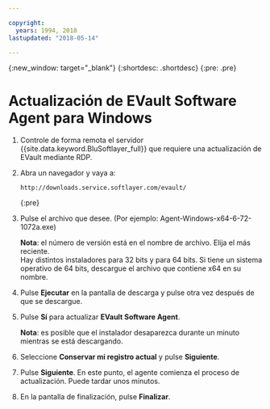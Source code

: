 ```yaml
---

copyright:
  years: 1994, 2018
lastupdated: "2018-05-14"

---
```

{:new_window: target="_blank"}
{:shortdesc: .shortdesc}
{:pre: .pre}

# Actualización de EVault Software Agent para Windows 

1. Controle de forma remota el servidor {{site.data.keyword.BluSoftlayer_full}} que requiere una actualización de EVault mediante RDP.

2. Abra un navegador y vaya a:
   ```
   http://downloads.service.softlayer.com/evault/
   ```
   {:pre}
  
3. Pulse el archivo que desee. (Por ejemplo: Agent-Windows-x64-6-72-1072a.exe)

   **Nota**: el número de versión está en el nombre de archivo. Elija el más reciente. <br/>
   Hay distintos instaladores para 32 bits y para 64 bits. Si tiene un sistema operativo de 64 bits, descargue el archivo que contiene x64 en su nombre.

4. Pulse **Ejecutar** en la pantalla de descarga y pulse otra vez después de que se descargue.

5. Pulse **Sí** para actualizar **EVault Software Agent**.

   **Nota**: es posible que el instalador desaparezca durante un minuto mientras se está descargando.

6. Seleccione **Conservar mi registro actual** y pulse **Siguiente**.

7. Pulse **Siguiente**. En este punto, el agente comienza el proceso de actualización. Puede tardar unos minutos.

8. En la pantalla de finalización, pulse **Finalizar**.
